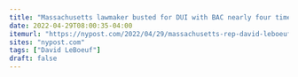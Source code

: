 ```yaml
---
title: "Massachusetts lawmaker busted for DUI with BAC nearly four times legal limit"
date: 2022-04-29T08:00:35-04:00
itemurl: "https://nypost.com/2022/04/29/massachusetts-rep-david-leboeuf-busted-for-dui-with-bac-nearly-four-times-legal-limit/"
sites: "nypost.com"
tags: ["David LeBoeuf"]
draft: false
---
```


